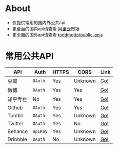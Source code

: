 # About
- 仅提供常用的国内外公共api
- 更全面的国内api请查看 [阿里云市场](https://market.aliyun.com/data?spm=5176.9502607.401001.7.4c164d50fEelH3)
- 更全面的国外api请查看 [toddmotto/public-apis ](https://github.com/toddmotto/public-apis#animals)
# 常用公共API
API | Auth | HTTPS | CORS | Link |
|---|---|---|---|---|
| 豆瓣 | `OAuth` | Yes | Unknown | [Go!](https://developers.douban.com/wiki/?title=api_v2) |
| 微博 | `OAuth` | Yes | Yes | [Go!](http://open.weibo.com/wiki/API) |
| 知乎专栏 | No | Yes | Yes | [Go!](https://github.com/shanelau/zhihu) |
| Github | `OAuth` | Yes | Yes | [Go!](https://developer.github.com/v3/) |
| Tumblr | `OAuth` | Yes | Unknown | [Go!](https://www.tumblr.com/docs/en/api/v2) |
| Twitter | `OAuth` | Yes | No | [Go!](https://developer.twitter.com/en/docs) |
| Behance | `apiKey` | Yes | Unknown | [Go!](https://www.behance.net/dev) |
| Dribbble | `OAuth` | No | Unknown | [Go!](http://developer.dribbble.com/v1/) |
